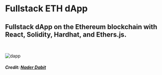 # Fullstack ETH dApp

## Fullstack dApp on the Ethereum blockchain with React, Solidity, Hardhat, and Ethers.js.

<br/>

![dapp](https://user-images.githubusercontent.com/26611339/129019472-ab41f99f-6e92-4961-9826-3cb77c2b91a0.png)

#### _Credit: [Nader Dabit](https://dev.to/dabit3/the-complete-guide-to-full-stack-ethereum-development-3j13)_
